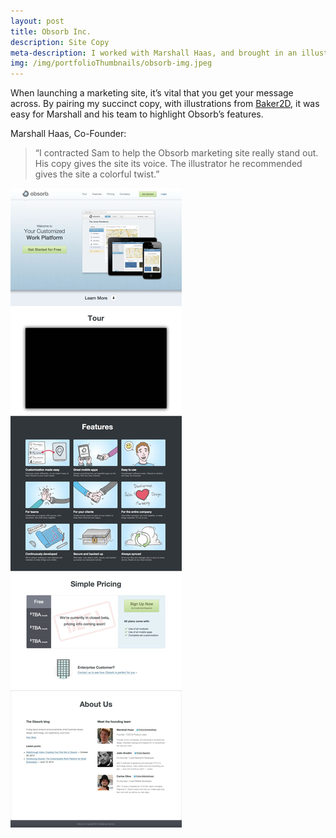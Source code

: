 ```yaml
---
layout: post
title: Obsorb Inc.
description: Site Copy
meta-description: I worked with Marshall Haas, and brought in an illustrator, to bring life to Obsorb's marketing site.
img: /img/portfolioThumbnails/obsorb-img.jpeg
---
```


When launching a marketing site, it’s vital that you get your message across. By pairing my succinct copy, with illustrations from [Baker2D](http://www.baker2d.co.uk/), it was easy for Marshall and his team to highlight Obsorb’s features.

Marshall Haas, Co-Founder: 

>“I contracted Sam to help the Obsorb marketing site really stand out. His copy gives the site its voice. The illustrator he recommended gives the site a colorful twist.” 

<img src="/img/portfolio/Obsorb.jpg">
 